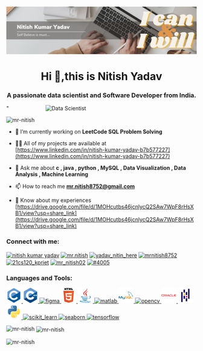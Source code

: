 ![logo](https://github.com/Mr-nitish/Mr-nitish/blob/main/Nitish%20Kumar%20Yadav-Banner.png)
<h1 align="center">Hi 👋,this is Nitish Yadav</h1>
<h3 align="center">A passionate data scientist and Software Developer from India.</h3>

<img align="right" alt="Data Scientist" width="400" src="https://media2.giphy.com/media/qgQUggAC3Pfv687qPC/giphy.gif" /> </p>"

<p align="left"> <img src="https://komarev.com/ghpvc/?username=mr-nitish&label=Profile%20views&color=0e75b6&style=flat" alt="mr-nitish" /> </p>

- 🔭 I’m currently working on **LeetCode SQL Problem Solving**

- 👨‍💻 All of my projects are available at [https://www.linkedin.com/in/nitish-kumar-yadav-b7b577227](https://www.linkedin.com/in/nitish-kumar-yadav-b7b577227)

- 💬 Ask me about **c , java , python , MySQL , Data Visualization , Data Analysis , Machine Learning**

- 📫 How to reach me **mr.nitish8752@gmail.com**

- 📄 Know about my experiences [https://drive.google.com/file/d/1MOHcutbs46jcnlycQ2SAw7WpF8rHsXB1/view?usp=share_link](https://drive.google.com/file/d/1MOHcutbs46jcnlycQ2SAw7WpF8rHsXB1/view?usp=share_link)

<h3 align="left">Connect with me:</h3>
<p align="left">
<a href="https://linkedin.com/in/nitish kumar yadav" target="blank"><img align="center" src="https://raw.githubusercontent.com/rahuldkjain/github-profile-readme-generator/master/src/images/icons/Social/linked-in-alt.svg" alt="nitish kumar yadav" height="30" width="40" /></a>
<a href="https://kaggle.com/mr.nitish" target="blank"><img align="center" src="https://raw.githubusercontent.com/rahuldkjain/github-profile-readme-generator/master/src/images/icons/Social/kaggle.svg" alt="mr.nitish" height="30" width="40" /></a>
<a href="https://instagram.com/yadav_nitin_here" target="blank"><img align="center" src="https://raw.githubusercontent.com/rahuldkjain/github-profile-readme-generator/master/src/images/icons/Social/instagram.svg" alt="yadav_nitin_here" height="30" width="40" /></a>
<a href="https://www.codechef.com/users/mrnitish8752" target="blank"><img align="center" src="https://cdn.jsdelivr.net/npm/simple-icons@3.1.0/icons/codechef.svg" alt="mrnitish8752" height="30" width="40" /></a>
<a href="https://www.hackerrank.com/21cs120_kpriet" target="blank"><img align="center" src="https://raw.githubusercontent.com/rahuldkjain/github-profile-readme-generator/master/src/images/icons/Social/hackerrank.svg" alt="21cs120_kpriet" height="30" width="40" /></a>
<a href="https://www.leetcode.com/mr_nitish02" target="blank"><img align="center" src="https://raw.githubusercontent.com/rahuldkjain/github-profile-readme-generator/master/src/images/icons/Social/leet-code.svg" alt="mr_nitish02" height="30" width="40" /></a>
<a href="https://discord.gg/#4005" target="blank"><img align="center" src="https://raw.githubusercontent.com/rahuldkjain/github-profile-readme-generator/master/src/images/icons/Social/discord.svg" alt="#4005" height="30" width="40" /></a>
</p>

<h3 align="left">Languages and Tools:</h3>
<p align="left"> <a href="https://www.cprogramming.com/" target="_blank" rel="noreferrer"> <img src="https://raw.githubusercontent.com/devicons/devicon/master/icons/c/c-original.svg" alt="c" width="40" height="40"/> </a> <a href="https://www.w3schools.com/cpp/" target="_blank" rel="noreferrer"> <img src="https://raw.githubusercontent.com/devicons/devicon/master/icons/cplusplus/cplusplus-original.svg" alt="cplusplus" width="40" height="40"/> </a> <a href="https://www.figma.com/" target="_blank" rel="noreferrer"> <img src="https://www.vectorlogo.zone/logos/figma/figma-icon.svg" alt="figma" width="40" height="40"/> </a> <a href="https://www.w3.org/html/" target="_blank" rel="noreferrer"> <img src="https://raw.githubusercontent.com/devicons/devicon/master/icons/html5/html5-original-wordmark.svg" alt="html5" width="40" height="40"/> </a> <a href="https://www.java.com" target="_blank" rel="noreferrer"> <img src="https://raw.githubusercontent.com/devicons/devicon/master/icons/java/java-original.svg" alt="java" width="40" height="40"/> </a> <a href="https://www.mathworks.com/" target="_blank" rel="noreferrer"> <img src="https://upload.wikimedia.org/wikipedia/commons/2/21/Matlab_Logo.png" alt="matlab" width="40" height="40"/> </a> <a href="https://www.mysql.com/" target="_blank" rel="noreferrer"> <img src="https://raw.githubusercontent.com/devicons/devicon/master/icons/mysql/mysql-original-wordmark.svg" alt="mysql" width="40" height="40"/> </a> <a href="https://opencv.org/" target="_blank" rel="noreferrer"> <img src="https://www.vectorlogo.zone/logos/opencv/opencv-icon.svg" alt="opencv" width="40" height="40"/> </a> <a href="https://www.oracle.com/" target="_blank" rel="noreferrer"> <img src="https://raw.githubusercontent.com/devicons/devicon/master/icons/oracle/oracle-original.svg" alt="oracle" width="40" height="40"/> </a> <a href="https://pandas.pydata.org/" target="_blank" rel="noreferrer"> <img src="https://raw.githubusercontent.com/devicons/devicon/2ae2a900d2f041da66e950e4d48052658d850630/icons/pandas/pandas-original.svg" alt="pandas" width="40" height="40"/> </a> <a href="https://www.python.org" target="_blank" rel="noreferrer"> <img src="https://raw.githubusercontent.com/devicons/devicon/master/icons/python/python-original.svg" alt="python" width="40" height="40"/> </a> <a href="https://scikit-learn.org/" target="_blank" rel="noreferrer"> <img src="https://upload.wikimedia.org/wikipedia/commons/0/05/Scikit_learn_logo_small.svg" alt="scikit_learn" width="40" height="40"/> </a> <a href="https://seaborn.pydata.org/" target="_blank" rel="noreferrer"> <img src="https://seaborn.pydata.org/_images/logo-mark-lightbg.svg" alt="seaborn" width="40" height="40"/> </a> <a href="https://www.tensorflow.org" target="_blank" rel="noreferrer"> <img src="https://www.vectorlogo.zone/logos/tensorflow/tensorflow-icon.svg" alt="tensorflow" width="40" height="40"/> </a> </p>

<p><img align="left" src="https://github-readme-stats.vercel.app/api/top-langs?username=mr-nitish&show_icons=true&locale=en&layout=compact" alt="mr-nitish" /></p>

<p>&nbsp;<img align="center" src="https://github-readme-stats.vercel.app/api?username=mr-nitish&show_icons=true&locale=en" alt="mr-nitish" /></p>

<p><img align="center" src="https://github-readme-streak-stats.herokuapp.com/?user=mr-nitish&" alt="mr-nitish" /></p>
